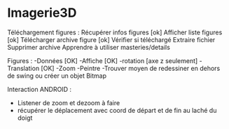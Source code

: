 Imagerie3D
==========

Téléchargement figures :
Récupérer infos figures [ok]
Afficher liste figures [ok]
Télécharger archive figure [ok]
Vérifier si téléchargé
Extraire fichier 
Supprimer archive
Apprendre à utiliser masteries/details

Figures :
-Données [OK]
-Affiche [OK]
-rotation [axe z seulement]
-Translation [OK]
-Zoom 
-Peintre 
-Trouver moyen de redessiner en dehors de swing ou créer un objet Bitmap

Interaction ANDROID :
- Listener de zoom et dezoom à faire
- récupérer le déplacement avec coord de départ et de fin au laché du doigt
